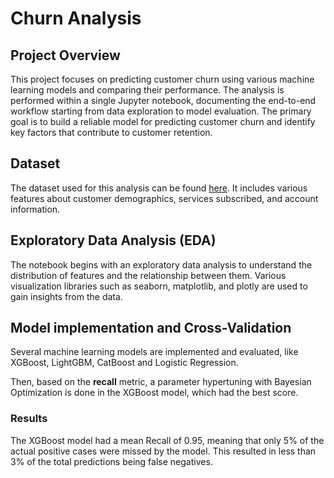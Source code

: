 # Churn Analysis

## Project Overview

This project focuses on predicting customer churn using various machine learning models and comparing their performance. The analysis is performed within a single Jupyter notebook, documenting the end-to-end workflow starting from data exploration to model evaluation. The primary goal is to build a reliable model for predicting customer churn and identify key factors that contribute to customer retention.

## Dataset

The dataset used for this analysis can be found [here](https://www.kaggle.com/datasets/muhammadshahidazeem/customer-churn-dataset). It includes various features about customer demographics, services subscribed, and account information.

## Exploratory Data Analysis (EDA)

The notebook begins with an exploratory data analysis to understand the distribution of features and the relationship between them. Various visualization libraries such as seaborn, matplotlib, and plotly are used to gain insights from the data.

## Model implementation and Cross-Validation

Several machine learning models are implemented and evaluated, like XGBoost, LightGBM, CatBoost and Logistic Regression.

Then, based on the **recall** metric, a parameter hypertuning with Bayesian Optimization is done in the XGBoost model, which had the best score.

### Results

The XGBoost model had a mean Recall of 0.95, meaning that only 5% of the actual positive cases were missed by the model. This resulted in less than 3% of the total predictions being false negatives.